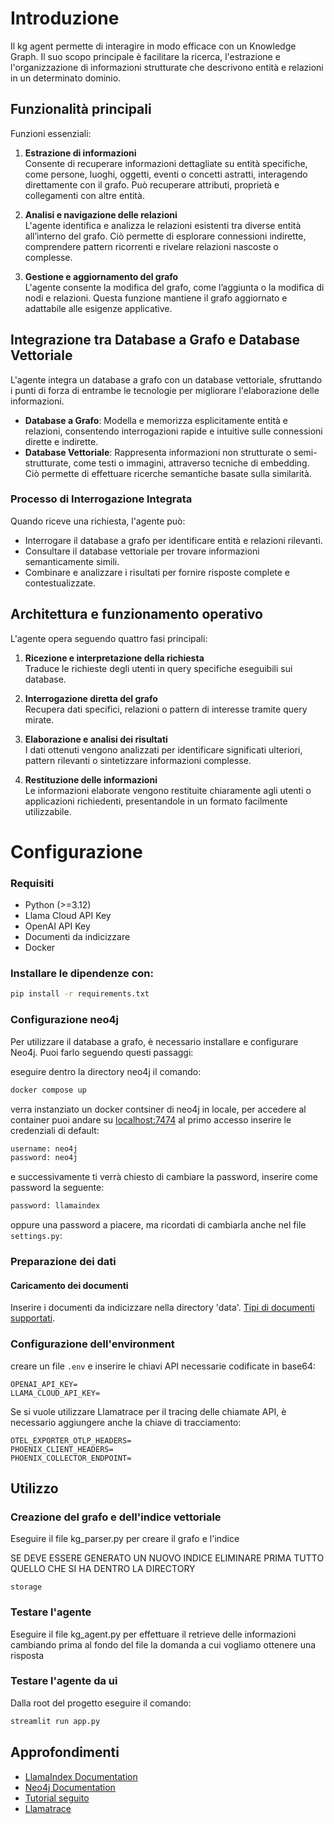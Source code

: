 # Introduzione

Il kg agent permette di interagire in modo efficace con un Knowledge Graph. Il suo scopo principale è facilitare la ricerca, l'estrazione e l'organizzazione di informazioni strutturate che descrivono entità e relazioni in un determinato dominio.

## Funzionalità principali

Funzioni essenziali:

1. **Estrazione di informazioni**  
   Consente di recuperare informazioni dettagliate su entità specifiche, come persone, luoghi, oggetti, eventi o concetti astratti, interagendo direttamente con il grafo. Può recuperare attributi, proprietà e collegamenti con altre entità.

2. **Analisi e navigazione delle relazioni**  
   L'agente identifica e analizza le relazioni esistenti tra diverse entità all’interno del grafo. Ciò permette di esplorare connessioni indirette, comprendere pattern ricorrenti e rivelare relazioni nascoste o complesse.

3. **Gestione e aggiornamento del grafo**  
   L'agente consente la modifica del grafo, come l’aggiunta o la modifica di nodi e relazioni. Questa funzione mantiene il grafo aggiornato e adattabile alle esigenze applicative.

## Integrazione tra Database a Grafo e Database Vettoriale

L'agente integra un database a grafo con un database vettoriale, sfruttando i punti di forza di entrambe le tecnologie per migliorare l'elaborazione delle informazioni.

- **Database a Grafo**: Modella e memorizza esplicitamente entità e relazioni, consentendo interrogazioni rapide e intuitive sulle connessioni dirette e indirette.
- **Database Vettoriale**: Rappresenta informazioni non strutturate o semi-strutturate, come testi o immagini, attraverso tecniche di embedding. Ciò permette di effettuare ricerche semantiche basate sulla similarità.

### Processo di Interrogazione Integrata

Quando riceve una richiesta, l'agente può:

- Interrogare il database a grafo per identificare entità e relazioni rilevanti.
- Consultare il database vettoriale per trovare informazioni semanticamente simili.
- Combinare e analizzare i risultati per fornire risposte complete e contestualizzate.

## Architettura e funzionamento operativo

L'agente opera seguendo quattro fasi principali:

1. **Ricezione e interpretazione della richiesta**  
   Traduce le richieste degli utenti in query specifiche eseguibili sui database.

2. **Interrogazione diretta del grafo**  
   Recupera dati specifici, relazioni o pattern di interesse tramite query mirate.

3. **Elaborazione e analisi dei risultati**  
   I dati ottenuti vengono analizzati per identificare significati ulteriori, pattern rilevanti o sintetizzare informazioni complesse.

4. **Restituzione delle informazioni**  
   Le informazioni elaborate vengono restituite chiaramente agli utenti o applicazioni richiedenti, presentandole in un formato facilmente utilizzabile.

# Configurazione 
### Requisiti
- Python (>=3.12)
- Llama Cloud API Key
- OpenAI API Key
- Documenti da indicizzare
- Docker


### Installare le dipendenze con:
```bash
pip install -r requirements.txt
```

### Configurazione neo4j

Per utilizzare il database a grafo, è necessario installare e configurare Neo4j. Puoi farlo seguendo questi passaggi:

eseguire dentro la directory neo4j il comando:
```bash
docker compose up 
```

verra instanziato un docker contsiner di neo4j in locale, per accedere al container puoi andare su [localhost:7474](http://localhost:7474)
al primo accesso inserire le credenziali di default:
```bash
username: neo4j
password: neo4j
```
e successivamente ti verrà chiesto di cambiare la password, inserire come password la seguente:
```bash 
password: llamaindex
```
oppure una password a piacere, ma ricordati di cambiarla anche nel file `settings.py`:

### Preparazione dei dati

#### Caricamento dei documenti
Inserire i documenti da indicizzare nella directory 'data'. [Tipi di documenti supportati](https://docs.cloud.llamaindex.ai/llamaparse/features/supported_document_types).


### Configurazione dell'environment

creare un file `.env` e inserire le chiavi API necessarie codificate in base64:
```dotenv
OPENAI_API_KEY=
LLAMA_CLOUD_API_KEY=
```

Se si vuole utilizzare Llamatrace per il tracing delle chiamate API, è necessario aggiungere anche la chiave di tracciamento:
```dotenv
OTEL_EXPORTER_OTLP_HEADERS=
PHOENIX_CLIENT_HEADERS=
PHOENIX_COLLECTOR_ENDPOINT=
```

## Utilizzo

### Creazione del grafo e dell'indice vettoriale

Eseguire il file kg_parser.py per creare il grafo e l'indice

SE DEVE ESSERE GENERATO UN NUOVO INDICE ELIMINARE PRIMA TUTTO QUELLO CHE SI HA DENTRO LA DIRECTORY
```
storage
```

### Testare l'agente

Eseguire il file kg_agent.py per effettuare il retrieve delle informazioni cambiando prima al fondo del file la domanda a cui vogliamo ottenere una risposta

### Testare l'agente da ui 
Dalla root del progetto eseguire il comando:
```bash
streamlit run app.py   
```



## Approfondimenti
- [LlamaIndex Documentation](https://docs.llamaindex.ai/)
- [Neo4j Documentation](https://neo4j.com/docs/)
- [Tutorial seguito](https://github.com/run-llama/llama_cloud_services/blob/main/examples/parse/knowledge_graphs/kg_agent.ipynb)
- [Llamatrace](https://phoenix.arize.com/llamatrace/)
